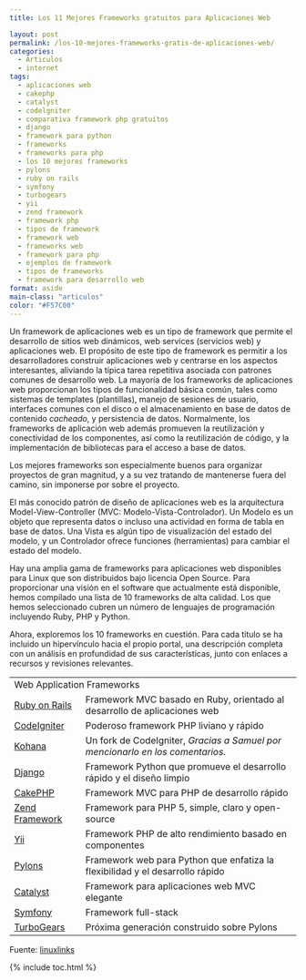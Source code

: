 ```yaml
---
title: Los 11 Mejores Frameworks gratuitos para Aplicaciones Web

layout: post
permalink: /los-10-mejores-frameworks-gratis-de-aplicaciones-web/
categories:
  - Articulos
  - internet
tags:
  - aplicaciones web
  - cakephp
  - catalyst
  - codelgniter
  - comparativa framework php gratuitos
  - django
  - framework para python
  - frameworks
  - frameworks para php
  - los 10 mejores frameworks
  - pylons
  - ruby on rails
  - symfony
  - turbogears
  - yii
  - zend framework
  - framework php
  - tipos de framework
  - framework web
  - frameworks web
  - framework para php
  - ejemplos de framework
  - tipos de frameworks
  - framework para desarrollo web
format: aside
main-class: "articulos"
color: "#F57C00"
---
```

Un framework de aplicaciones web es un tipo de framework que permite el desarrollo de sitios web dinámicos, web services (servicios web) y aplicaciones web. El propósito de este tipo de framework es permitir a los desarrolladores construir aplicaciones web y centrarse en los aspectos interesantes, aliviando la típica tarea repetitiva asociada con patrones comunes de desarrollo web. La mayoría de los frameworks de aplicaciones web proporcionan los tipos de funcionalidad básica común, tales como sistemas de templates (plantillas), manejo de sesiones de usuario, interfaces comunes con el disco o el almacenamiento en base de datos de contenido *cacheado*, y persistencia de datos. Normalmente, los frameworks de aplicación web además promueven la reutilización y conectividad de los componentes, así como la reutilización de código, y la implementación de bibliotecas para el acceso a base de datos.

Los mejores frameworks son especialmente buenos para organizar proyectos de gran magnitud, y a su vez tratando de mantenerse fuera del camino, sin imponerse por sobre el proyecto.

El más conocido patrón de diseño de aplicaciones web es la arquitectura Model-View-Controller (MVC: Modelo-Vista-Controlador). Un Modelo es un objeto que representa datos o incluso una actividad en forma de tabla en base de datos. Una Vista es algún tipo de visualización del estado del modelo, y un Controlador ofrece funciones (herramientas) para cambiar el estado del modelo.

Hay una amplia gama de frameworks para aplicaciones web disponibles para Linux que son distribuidos bajo licencia Open Source. Para proporcionar una visión en el software que actualmente está disponible, hemos compilado una lista de 10 frameworks de alta calidad. Los que hemos seleccionado cubren un número de lenguajes de programación incluyendo Ruby, PHP y Python.

Ahora, exploremos los 10 frameworks en cuestión. Para cada título se ha incluido un hipervínculo hacia el propio portal, una descripción completa con un análisis en profundidad de sus características, junto con enlaces a recursos y revisiones relevantes.


<!--ad-->
<table class="aligncenter" border="0" cellspacing="0" cellpadding="5">
<tr>
<td rowspan="1" colspan="2">
      Web Application Frameworks
    </td>
</tr>
<tr>
<td>
<a href="http://www.linuxlinks.com/article/20120525000539219/RubyonRails.html">Ruby on Rails</a>
</td>
<td>
      Framework MVC basado en Ruby, orientado al desarrollo de aplicaciones web
    </td>
</tr>
<tr>
<td>
<a href="http://www.linuxlinks.com/article/20120525000531497/CodeIgniter.html">CodeIgniter</a>
</td>
<td>
      Poderoso framework PHP liviano y rápido
    </td>
</tr>
<tr>
<td>
<a href="http://kohanaframework.org/">Kohana</a>
</td>
<td>
      Un fork de CodeIgniter, <em>Gracias a Samuel por mencionarlo en los comentarios.</em>
</td>
</tr>
<tr>
<td>
<a href="http://www.linuxlinks.com/article/20120525000545879/Django.html">Django</a>
</td>
<td>
      Framework Python que promueve el desarrollo rápido y el diseño limpio
    </td>
</tr>
<tr>
<td>
<a href="http://www.linuxlinks.com/article/20120525000252509/CakePHP.html">CakePHP</a>
</td>
<td>
      Framework MVC para PHP de desarrollo rápido
    </td>
</tr>
<tr>
<td>
<a href="http://www.linuxlinks.com/article/20120525000536311/ZendFramework.html">Zend Framework</a>
</td>
<td>
      Framework para PHP 5, simple, claro y open-source
    </td>
</tr>
<tr>
<td>
<a href="http://www.linuxlinks.com/article/2012052500054269/Yii.html">Yii</a>
</td>
<td>
      Framework PHP de alto rendimiento basado en componentes
    </td>
</tr>
<tr>
<td>
<a href="http://www.linuxlinks.com/article/2012052500055227/Pylons.html">Pylons</a>
</td>
<td>
      Framework web para Python que enfatiza la flexibilidad y el desarrollo rápido
    </td>
</tr>
<tr>
<td>
<a href="http://www.linuxlinks.com/article/20120525000602635/Catalyst.html">Catalyst</a>
</td>
<td>
      Framework para aplicaciones web MVC elegante
    </td>
</tr>
<tr>
<td>
<a href="http://www.linuxlinks.com/article/20120525000534344/Symfony.html">Symfony</a>
</td>
<td>
      Framework full-stack
    </td>
</tr>
<tr>
<td>
<a href="http://www.linuxlinks.com/article/20120525000548217/TurboGears.html">TurboGears</a>
</td>
<td>
      Próxima generación construido sobre Pylons
    </td>
</tr>
</table>

Fuente: <a href="http://www.linuxlinks.com/article/20120525000054705/ApplicationFrameworks.html" target="_blank">linuxlinks</a>



{% include toc.html %}

